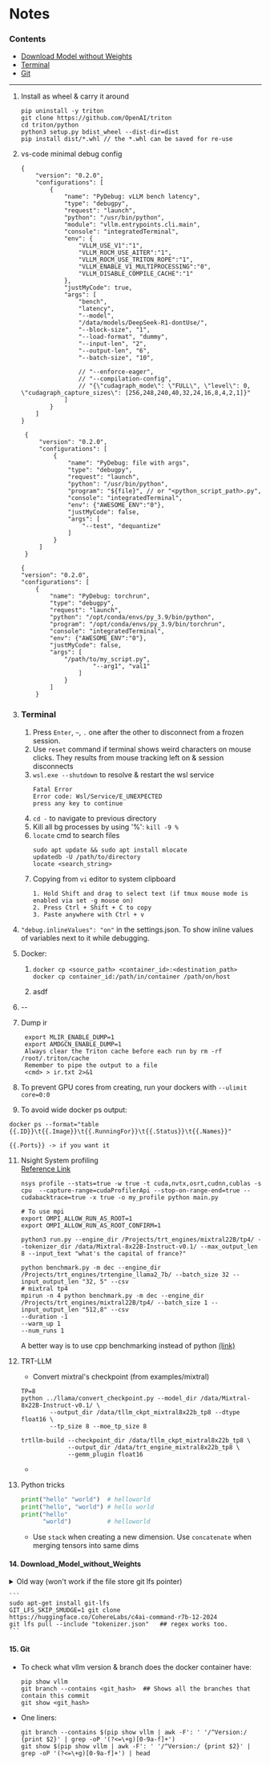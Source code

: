 # Notes

### Contents
 - [Download Model without Weights](#14-Download_Model_without_Weights)
 - [Terminal](#terminal)
 - [Git](#15-Git)

------------------------

1. Install as wheel & carry it around 
    ```
    pip uninstall -y triton
    git clone https://github.com/OpenAI/triton
    cd triton/python
    python3 setup.py bdist_wheel --dist-dir=dist
    pip install dist/*.whl // the *.whl can be saved for re-use
    ```
2. vs-code minimal debug config
   ```
   {
       "version": "0.2.0",
       "configurations": [
           {
               "name": "PyDebug: vLLM bench latency",
               "type": "debugpy",
               "request": "launch",
               "python": "/usr/bin/python",
               "module": "vllm.entrypoints.cli.main",
               "console": "integratedTerminal",
               "env": {
                   "VLLM_USE_V1":"1", 
                   "VLLM_ROCM_USE_AITER":"1",
                   "VLLM_ROCM_USE_TRITON_ROPE":"1",
                   "VLLM_ENABLE_V1_MULTIPROCESSING":"0",
                   "VLLM_DISABLE_COMPILE_CACHE":"1"
               },
               "justMyCode": true,
               "args": [
                   "bench",
                   "latency",
                   "--model", 
                   "/data/models/DeepSeek-R1-dontUse/",
                   "--block-size", "1",
                   "--load-format", "dummy",
                   "--input-len", "2",
                   "--output-len", "6",
                   "--batch-size", "10",
   
                   // "--enforce-eager",
                   // "--compilation-config",
                   // "{\"cudagraph_mode\": \"FULL\", \"level\": 0, \"cudagraph_capture_sizes\": [256,248,240,40,32,24,16,8,4,2,1]}"
               ]
           }
       ]
   }
   ```

   ```
    {
        "version": "0.2.0",
        "configurations": [
            {
                "name": "PyDebug: file with args",
                "type": "debugpy",
                "request": "launch",
                "python": "/usr/bin/python",
                "program": "${file}", // or "<python_script_path>.py",
                "console": "integratedTerminal",
                "env": {"AWESOME_ENV":"0"},
                "justMyCode": false,
                "args": [
                    "--test", "dequantize"
                ]
            }
        ]
    } 
    ```

    ```
    {
    "version": "0.2.0",
    "configurations": [
        {
            "name": "PyDebug: torchrun",
            "type": "debugpy",
            "request": "launch",
            "python": "/opt/conda/envs/py_3.9/bin/python",
            "program": "/opt/conda/envs/py_3.9/bin/torchrun",
            "console": "integratedTerminal",
            "env": {"AWESOME_ENV":"0"},
            "justMyCode": false,
            "args": [
                "/path/to/my_script.py",
                        "--arg1", "val1"
                    ]
                }
            ]
        } 
    ```
4. ### Terminal  
    1. Press `Enter`, `~`, `.` one after the other to disconnect from a frozen session.
    2. Use `reset` command if terminal shows weird characters on mouse clicks. They results from mouse tracking left on & session disconnects
    3. `wsl.exe --shutdown` to resolve & restart the wsl service
       ```
       Fatal Error
       Error code: Wsl/Service/E_UNEXPECTED
       press any key to continue
       ```
     4. `cd -` to navigate to previous directory
     5. Kill all bg processes by using '%': `kill -9 %`
     6. `locate` cmd to search files
         ```
         sudo apt update && sudo apt install mlocate
         updatedb -U /path/to/directory
         locate <search_string>
         ```
     7. Copying from `vi` editor to system clipboard
        ```
        1. Hold Shift and drag to select text (if tmux mouse mode is enabled via set -g mouse on)
        2. Press Ctrl + Shift + C to copy
        3. Paste anywhere with Ctrl + v
        ```

5. `"debug.inlineValues": "on"` in the settings.json. To show inline values of variables next to it while debugging.
6. Docker:
   1.   ```
        docker cp <source_path> <container_id>:<destination_path>
        docker cp container_id:/path/in/container /path/on/host
   2. asdf
7. --
8. Dump ir
   ```
    export MLIR_ENABLE_DUMP=1
    export AMDGCN_ENABLE_DUMP=1
    Always clear the Triton cache before each run by rm -rf /root/.triton/cache
    Remember to pipe the output to a file
    <cmd> > ir.txt 2>&1
    ```
9. To prevent GPU cores from creating, run your dockers with `--ulimit core=0:0`
10. To avoid wide docker ps output:
   ```
   docker ps --format="table {{.ID}}\t{{.Image}}\t{{.RunningFor}}\t{{.Status}}\t{{.Names}}"

   {{.Ports}} -> if you want it
   ```
11. Nsight System profiling <br>
    [Reference Link](https://dev-discuss.pytorch.org/t/using-nsight-systems-to-profile-gpu-workload/59)
    ```
    nsys profile --stats=true -w true -t cuda,nvtx,osrt,cudnn,cublas -s cpu  --capture-range=cudaProfilerApi --stop-on-range-end=true --cudabacktrace=true -x true -o my_profile python main.py
    ```
    ```
    # To use mpi
    export OMPI_ALLOW_RUN_AS_ROOT=1
    export OMPI_ALLOW_RUN_AS_ROOT_CONFIRM=1
    ```
    ```
    python3 run.py --engine_dir /Projects/trt_engines/mixtral22B/tp4/ --tokenizer_dir /data/Mixtral-8x22B-Instruct-v0.1/ --max_output_len 8 --input_text "what's the capital of france?"

    python benchmark.py -m dec --engine_dir /Projects/trt_engines/trtengine_llama2_7b/ --batch_size 32 --input_output_len "32, 5" --csv
    # mixtral tp4
    mpirun -n 4 python benchmark.py -m dec --engine_dir /Projects/trt_engines/mixtral22B/tp4/ --batch_size 1 --input_output_len "512,8" --csv
    --duration -1
    --warm_up 1
    --num_runs 1
    
    ```
    A better way is to use cpp benchmarking instead of python [(link)](https://github.com/NVIDIA/TensorRT-LLM/blob/main/benchmarks/cpp/README.md)
12. TRT-LLM
    - Convert mixtral's checkpoint (from examples/mixtral)
    ```
    TP=8
    python ../llama/convert_checkpoint.py --model_dir /data/Mixtral-8x22B-Instruct-v0.1/ \
            --output_dir /data/tllm_ckpt_mixtral8x22b_tp8 --dtype float16 \
            --tp_size 8 --moe_tp_size 8

    trtllm-build --checkpoint_dir /data/tllm_ckpt_mixtral8x22b_tp8 \
                 --output_dir /data/trt_engine_mixtral8x22b_tp8 \
                 --gemm_plugin float16
    
    ```
    - 

13. Python tricks
    ```python
    print("hello" "world")  # helloworld
    print("hello", "world") # hello world
    print("hello"
          "world")          # helloworld
    ```
    - Use `stack` when creating a new dimension. Use `concatenate` when merging tensors into same dims

#### 14. Download_Model_without_Weights     
  <details>
  <summary> Old way (won't work if the file store git lfs pointer) </summary>
  <br>
  
    ```
    #/bin/bash
    
    DOWNLOAD_PATH="/data/models/DeepSeek-V3"
    MODEL_REPO="https://huggingface.co/deepseek-ai/DeepSeek-V3"
    
    FILES_TO_DOWNLOAD=(
        "/inference/"
        "config.json"
        "configuration_deepseek.py"
        "model.safetensors.index.json"
        "modeling_deepseek.py"
        "tokenizer.json"
        "tokenizer_config.json"
    )
    
    mkdir -p $DOWNLOAD_PATH
    cd $DOWNLOAD_PATH
    
    git init
    git remote add origin $MODEL_REPO
    git config core.sparseCheckout true
    
    for file in "${FILES_TO_DOWNLOAD[@]}"; do
        echo $file >> .git/info/sparse-checkout
    done
    git fetch origin main
    git checkout main
    ```
  </details>

    ```
    sudo apt-get install git-lfs
    GIT_LFS_SKIP_SMUDGE=1 git clone https://huggingface.co/CohereLabs/c4ai-command-r7b-12-2024
    git lfs pull --include "tokenizer.json"   ## regex works too.
    ```
    
#### 15. Git
- To check what vllm version & branch does the docker container have:
  ```
  pip show vllm
  git branch --contains <git_hash>  ## Shows all the branches that contain this commit
  git show <git_hash>
  ```
- One liners:
  ``` 
  git branch --contains $(pip show vllm | awk -F': ' '/^Version:/ {print $2}' | grep -oP '(?<=\+g)[0-9a-f]+')
  git show $(pip show vllm | awk -F': ' '/^Version:/ {print $2}' | grep -oP '(?<=\+g)[0-9a-f]+') | head
  ```  
